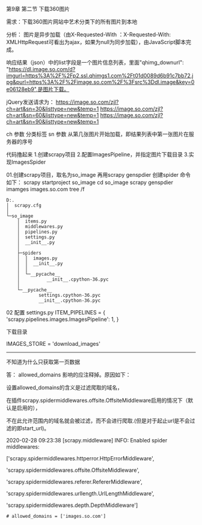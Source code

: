 第9章 第二节 下载360图片

需求：下载360图片网站中艺术分类下的所有图片到本地

分析：
图片是异步加载（由X-Requested-With ：X-Requested-With: XMLHttpRequest可看出为ajax，如果为null为同步加载），由JavaScript脚本完成。

响应结果（json）中的list字段是一个图片信息列表，里面"qhimg_downurl": "https://dl.image.so.com/d?imgurl=https%3A%2F%2Fp2.ssl.qhimgs1.com%2Ft01d0089d6b91c7bb72.jpg&purl=https%3A%2F%2Fimage.so.com%2F%3Fsrc%3Ddl.image&key=0e06128eb9",是图片下载。

jQuery发送请求为：
https://image.so.com/zjl?ch=art&sn=30&listtype=new&temp=1
https://image.so.com/zjl?ch=art&sn=60&listtype=new&temp=1
https://image.so.com/zjl?ch=art&sn=90&listtype=new&temp=1

ch 参数 分类标签
sn 参数 从第几张图片开始加载，即结果列表中第一张图片在服务器的序号

代码撸起来
1.创建scrapy项目
2.配置ImagesPipeline，并指定图片下载目录
3.实现ImagesSpider

01.创建scrapy项目，取名为so_image 再用scrapy genspdier 创建spider
命令如下：
scrapy startproject so_image
cd so_image
scrapy genspdier imamges images.so.com
tree /f
~~~~
D:.
│  scrapy.cfg
│
└─so_image
    │  items.py
    │  middlewares.py
    │  pipelines.py
    │  settings.py
    │  __init__.py
    │
    ├─spiders
    │  │  images.py
    │  │  __init__.py
    │  │
    │  └─__pycache__
    │          __init__.cpython-36.pyc
    │
    └─__pycache__
            settings.cpython-36.pyc
            __init__.cpython-36.pyc
~~~~

02 配置 settings.py
ITEM_PIPELINES = {
    'scrapy.pipelines.images.ImagesPipeline': 1,
}

下载目录

IMAGES_STORE = 'download_images'

----------
不知道为什么只获取第一页数据

答： allowed_domains 影响的应注释掉。原因如下：

设置allowed_domains的含义是过滤爬取的域名，

在插件scrapy.spidermiddlewares.offsite.OffsiteMiddleware启用的情况下（默认是启用的），

不在此允许范围内的域名就会被过滤，而不会进行爬取.(但是对于起止url是不会过滤的即start_url)。

2020-02-28 09:23:38 [scrapy.middleware] INFO: Enabled spider middlewares:

['scrapy.spidermiddlewares.httperror.HttpErrorMiddleware',

'scrapy.spidermiddlewares.offsite.OffsiteMiddleware',

'scrapy.spidermiddlewares.referer.RefererMiddleware',

'scrapy.spidermiddlewares.urllength.UrlLengthMiddleware',

'scrapy.spidermiddlewares.depth.DepthMiddleware']
    
    # allowed_domains = ['images.so.com']



